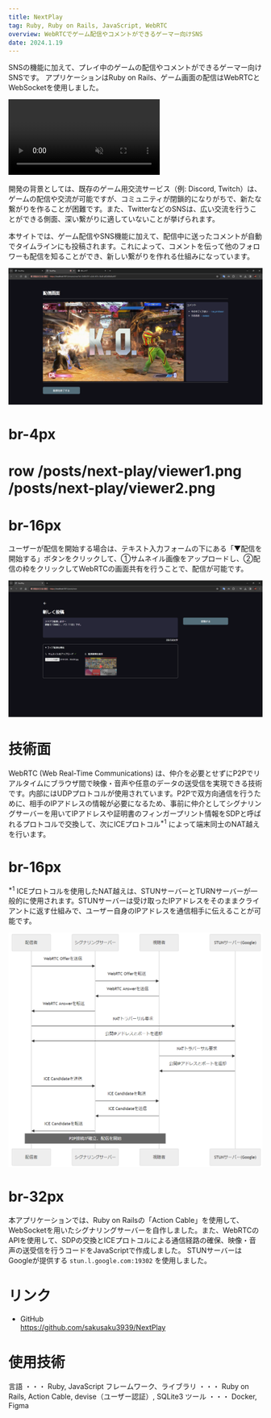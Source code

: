 ```yaml
---
title: NextPlay
tag: Ruby, Ruby on Rails, JavaScript, WebRTC
overview: WebRTCでゲーム配信やコメントができるゲーマー向けSNS
date: 2024.1.19
---
```


SNSの機能に加えて、プレイ中のゲームの配信やコメントができるゲーマー向けSNSです。
アプリケーションはRuby on Rails、ゲーム画面の配信はWebRTCとWebSocketを使用しました。

<video src="/posts/next-play/demo-video.mp4" controls autoplay muted></video>

開発の背景としては、既存のゲーム用交流サービス（例: Discord, Twitch）は、ゲームの配信や交流が可能ですが、コミュニティが閉鎖的になりがちで、新たな繋がりを作ることが困難です。また、TwitterなどのSNSは、広い交流を行うことができる側面、深い繋がりに適していないことが挙げられます。

本サイトでは、ゲーム配信やSNS機能に加えて、配信中に送ったコメントが自動でタイムラインにも投稿されます。これによって、コメントを伝って他のフォロワーも配信を知ることができ、新しい繋がりを作れる仕組みになっています。

![](/public/posts/next-play/streamer1.png)
# br-4px

# row /posts/next-play/viewer1.png /posts/next-play/viewer2.png
# br-16px

ユーザーが配信を開始する場合は、テキスト入力フォームの下にある「▼配信を開始する」ボタンをクリックして、①サムネイル画像をアップロードし、②配信の枠をクリックしてWebRTCの画面共有を行うことで、配信が可能です。

![](/public/posts/next-play/streamer2.png)

# 技術面
WebRTC (Web Real-Time Communications) は、仲介を必要とせずにP2Pでリアルタイムにブラウザ間で映像・音声や任意のデータの送受信を実現できる技術です。内部にはUDPプロトコルが使用されています。P2Pで双方向通信を行うために、相手のIPアドレスの情報が必要になるため、事前に仲介としてシグナリングサーバーを用いてIPアドレスや証明書のフィンガープリント情報をSDPと呼ばれるプロトコルで交換して、次にICEプロトコル<sup>\*1</sup> によって端末同士のNAT越えを行います。
# br-16px

<sup>\*1</sup> ICEプロトコルを使用したNAT越えは、STUNサーバーとTURNサーバーが一般的に使用されます。STUNサーバーは受け取ったIPアドレスをそのままクライアントに返す仕組みで、ユーザー自身のIPアドレスを通信相手に伝えることが可能です。

![](/public/posts/next-play/webrtc-sequence.png)
# br-32px

本アプリケーションでは、Ruby on Railsの「Action Cable」を使用して、WebSocketを用いたシグナリングサーバーを自作しました。また、WebRTCのAPIを使用して、SDPの交換とICEプロトコルによる通信経路の確保、映像・音声の送受信を行うコードをJavaScriptで作成しました。
STUNサーバーはGoogleが提供する <code>stun.l.google.com:19302</code> を使用しました。


# リンク
- GitHub  
  https://github.com/sakusaku3939/NextPlay


# 使用技術
言語 ・・・ Ruby, JavaScript
フレームワーク、ライブラリ ・・・ Ruby on Rails,  Action Cable,  devise（ユーザー認証）,  SQLite3
ツール ・・・ Docker,  Figma